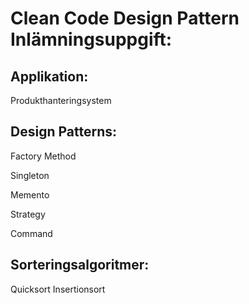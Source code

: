 # Clean Code Design Pattern Inlämningsuppgift:

## Applikation:
Produkthanteringsystem

## Design Patterns:
Factory Method

Singleton

Memento

Strategy

Command

## Sorteringsalgoritmer:
Quicksort
Insertionsort
